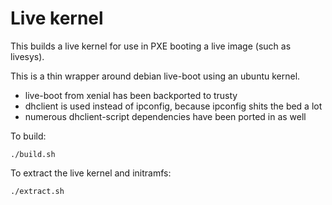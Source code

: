 # Live kernel

This builds a live kernel for use in PXE booting a live image (such as livesys).

This is a thin wrapper around debian live-boot using an ubuntu kernel.

- live-boot from xenial has been backported to trusty
- dhclient is used instead of ipconfig, because ipconfig shits the bed a lot
- numerous dhclient-script dependencies have been ported in as well

To build:

```
./build.sh
```

To extract the live kernel and initramfs:

```
./extract.sh
```
